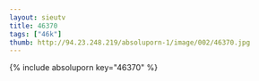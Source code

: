 ```yaml
--- 
layout: sieutv
title: 46370
tags: ["46k"]
thumb: http://94.23.248.219/absoluporn-1/image/002/46370.jpg
---
```

{% include absoluporn key="46370" %} 
